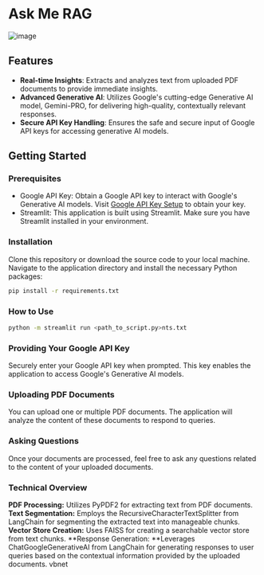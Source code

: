 # Ask Me RAG

![image](https://github.com/adithya-vedhamani/Ask-Me-RAG/assets/73640313/29b438e8-4dc4-4f70-bc76-d39577976482)

## Features

- **Real-time Insights**: Extracts and analyzes text from uploaded PDF documents to provide immediate insights.
- **Advanced Generative AI**: Utilizes Google's cutting-edge Generative AI model, Gemini-PRO, for delivering high-quality, contextually relevant responses.
- **Secure API Key Handling**: Ensures the safe and secure input of Google API keys for accessing generative AI models.

## Getting Started

### Prerequisites

- Google API Key: Obtain a Google API key to interact with Google's Generative AI models. Visit [Google API Key Setup](https://makersuite.google.com/app/apikey) to obtain your key.
- Streamlit: This application is built using Streamlit. Make sure you have Streamlit installed in your environment.

### Installation

Clone this repository or download the source code to your local machine. Navigate to the application directory and install the necessary Python packages:

```bash
pip install -r requirements.txt
```

### How to Use

```bash
python -m streamlit run <path_to_script.py>nts.txt
```
### Providing Your Google API Key
Securely enter your Google API key when prompted. This key enables the application to access Google's Generative AI models.

### Uploading PDF Documents
You can upload one or multiple PDF documents. The application will analyze the content of these documents to respond to queries.

### Asking Questions
Once your documents are processed, feel free to ask any questions related to the content of your uploaded documents.

### Technical Overview
**PDF Processing:** Utilizes PyPDF2 for extracting text from PDF documents.
**Text Segmentation:** Employs the RecursiveCharacterTextSplitter from LangChain for segmenting the extracted text into manageable chunks.
**Vector Store Creation:** Uses FAISS for creating a searchable vector store from text chunks.
**Response Generation: **Leverages ChatGoogleGenerativeAI from LangChain for generating responses to user queries based on the contextual information provided by the uploaded documents.
vbnet
